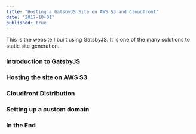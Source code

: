 ```yaml
---
title: "Hosting a GatsbyJS Site on AWS S3 and Cloudfront"
date: "2017-10-01"
published: true
---
```


This is the website I built using GatsbyJS. It is one of the many solutions to static site generation.

### Introduction to GatsbyJS

### Hosting the site on AWS S3

### Cloudfront Distribution

### Setting up a custom domain

### In the End
